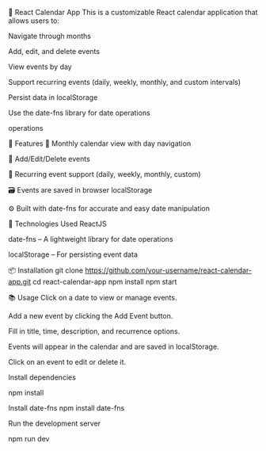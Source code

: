 📅 React Calendar App
This is a customizable React calendar application that allows users to:

Navigate through months

Add, edit, and delete events

View events by day

Support recurring events (daily, weekly, monthly, and custom intervals)

Persist data in localStorage

Use the date-fns library for date operations

operations

🚀 Features
📆 Monthly calendar view with day navigation

📝 Add/Edit/Delete events

🔁 Recurring event support (daily, weekly, monthly, custom)

🗃️ Events are saved in browser localStorage

⚙️ Built with date-fns for accurate and easy date manipulation

🧩 Technologies Used
ReactJS

date-fns – A lightweight library for date operations

localStorage – For persisting event data

📦 Installation
git clone https://github.com/your-username/react-calendar-app.git
cd react-calendar-app
npm install
npm start

📚 Usage
Click on a date to view or manage events.

Add a new event by clicking the Add Event button.

Fill in title, time, description, and recurrence options.

Events will appear in the calendar and are saved in localStorage.

Click on an event to edit or delete it.


Install dependencies

npm install

Install date-fns
npm install date-fns

Run the development server

npm run dev
